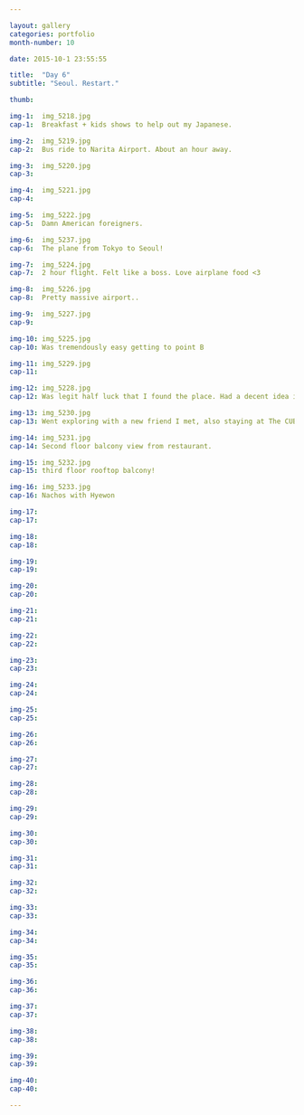 ```yaml
---

layout: gallery
categories: portfolio
month-number: 10

date: 2015-10-1 23:55:55

title:  "Day 6"
subtitle: "Seoul. Restart."

thumb:	

img-1:	img_5218.jpg
cap-1:	Breakfast + kids shows to help out my Japanese. 

img-2:	img_5219.jpg
cap-2:	Bus ride to Narita Airport. About an hour away. 

img-3:	img_5220.jpg
cap-3: 	

img-4:	img_5221.jpg
cap-4:	

img-5:	img_5222.jpg
cap-5:	Damn American foreigners.

img-6:	img_5237.jpg
cap-6:	The plane from Tokyo to Seoul!

img-7:	img_5224.jpg
cap-7:	2 hour flight. Felt like a boss. Love airplane food <3

img-8:	img_5226.jpg
cap-8:	Pretty massive airport.. 

img-9:	img_5227.jpg
cap-9:	

img-10:	img_5225.jpg
cap-10:	Was tremendously easy getting to point B

img-11:	img_5229.jpg
cap-11:	

img-12:	img_5228.jpg
cap-12:	Was legit half luck that I found the place. Had a decent idea in which direction it was, screenshots and technically the wrong address. 

img-13:	img_5230.jpg
cap-13:	Went exploring with a new friend I met, also staying at The CUBE.

img-14:	img_5231.jpg
cap-14:	Second floor balcony view from restaurant.

img-15:	img_5232.jpg
cap-15:	third floor rooftop balcony!

img-16:	img_5233.jpg
cap-16:	Nachos with Hyewon

img-17:	
cap-17:	

img-18:	
cap-18:	

img-19:	
cap-19:	

img-20:	
cap-20:	

img-21:	
cap-21:	

img-22:	
cap-22:	

img-23:	
cap-23:	

img-24:	
cap-24:	

img-25:	
cap-25:	

img-26:	
cap-26:	

img-27:	
cap-27:	

img-28:	
cap-28:	

img-29:	
cap-29:	

img-30:	
cap-30:	

img-31:	
cap-31:	

img-32:	
cap-32:	

img-33:	
cap-33:	

img-34:	
cap-34:	

img-35:	
cap-35:	

img-36:	
cap-36:	

img-37:	
cap-37:	

img-38:	
cap-38:	

img-39:	
cap-39:	

img-40:	
cap-40:	

---
```



